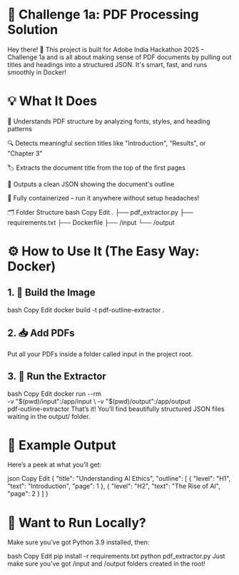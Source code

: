 # 🚀 Challenge 1a: PDF Processing Solution
Hey there! 👋
This project is built for Adobe India Hackathon 2025 – Challenge 1a and is all about making sense of PDF documents by pulling out titles and headings into a structured JSON. It's smart, fast, and runs smoothly in Docker!

# 💡 What It Does
🧠 Understands PDF structure by analyzing fonts, styles, and heading patterns

🔍 Detects meaningful section titles like "Introduction", "Results", or "Chapter 3"

🏷 Extracts the document title from the top of the first pages

🧾 Outputs a clean JSON showing the document's outline

🐳 Fully containerized – run it anywhere without setup headaches!

🗂 Folder Structure
bash
Copy
Edit
.
├── pdf_extractor.py
├── requirements.txt
├── Dockerfile 
├── /input
└── /output     
# ⚙ How to Use It (The Easy Way: Docker)
## 1. 🔨 Build the Image
bash
Copy
Edit
docker build -t pdf-outline-extractor .
## 2. 📥 Add PDFs
Put all your PDFs inside a folder called input in the project root.

## 3. 🚀 Run the Extractor
bash
Copy
Edit
docker run --rm \
  -v "$(pwd)/input":/app/input \
  -v "$(pwd)/output":/app/output \
  pdf-outline-extractor
That’s it! You’ll find beautifully structured JSON files waiting in the output/ folder.

# 🧪 Example Output
Here’s a peek at what you’ll get:

json
Copy
Edit
{
  "title": "Understanding AI Ethics",
  "outline": [
    {
      "level": "H1",
      "text": "Introduction",
      "page": 1
    },
    {
      "level": "H2",
      "text": "The Rise of AI",
      "page": 2
    }
  ]
}
# 🧰 Want to Run Locally?
Make sure you’ve got Python 3.9 installed, then:

bash
Copy
Edit
pip install -r requirements.txt
python pdf_extractor.py
Just make sure you’ve got /input and /output folders created in the root!
